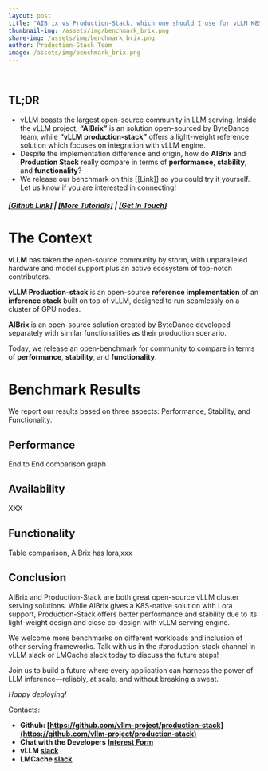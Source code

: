 ```yaml
---
layout: post
title: "AIBrix vs Production-Stack, which one should I use for vLLM K8S Serving?"
thumbnail-img: /assets/img/benchmark_brix.png
share-img: /assets/img/benchmark_brix.png
author: Production-Stack Team
image: /assets/img/benchmark_brix.png
---
```

<br>


## TL;DR
- vLLM boasts the largest open-source community in LLM serving. Inside the vLLM project, **“AIBrix”** is an solution open-sourced by ByteDance team, while **“vLLM production-stack”** offers a light-weight reference solution which focuses on integration with vLLM engine.
- Despite the implementation difference and origin, how do **AIBrix** and **Production Stack** really compare in terms of **performance**, **stability**, and **functionality**?
- We release our benchmark on this [[Link]] so you could try it yourself. Let us know if you are interested in connecting!

##### [[Github Link]](https://github.com/vllm-project/production-stack) | [[More Tutorials]](https://github.com/vllm-project/production-stack/tree/main/tutorials) | [[Get In Touch]](https://forms.gle/Jaq2UUFjgvuedRPV8)


# The Context
<!-- Over the past year, LLM inference has raced to the forefront, powering everything from chatbots to code assistants and beyond. It’s quickly becoming critical infrastructure, much like the cloud was to big data, cellular was to mobile apps, and CDNs were (and still are!) to the broader Internet. -->


**vLLM** has taken the open-source community by storm, with unparalleled hardware and model support plus an active ecosystem of top-notch contributors. 

**vLLM Production-stack** is an open-source **reference implementation** of an **inference stack** built on top of vLLM, designed to run seamlessly on a cluster of GPU nodes. 

**AIBrix** is an open-source solution created by ByteDance developed separately with similar functionalities as their production scenario.

Today, we release an open-benchmark for community to compare in terms of **performance**, **stability**, and **functionality**.


# Benchmark Results
We report our results based on three aspects: Performance, Stability, and Functionality.

## Performance

End to End comparison graph

## Availability

XXX

## Functionality
Table comparison, AIBrix has lora,xxx



## Conclusion

AIBrix and Production-Stack are both great open-source vLLM cluster serving solutions. While AIBrix gives a K8S-native solution with Lora support, Production-Stack offers better performance and stability due to its light-weight design and close co-design with vLLM serving engine.

We welcome more benchmarks on different workloads and inclusion of other serving frameworks. Talk with us in the #production-stack channel in vLLM slack or LMCache slack today to discuss the future steps!

Join us to build a future where every application can harness the power of LLM inference—reliably, at scale, and without breaking a sweat.

*Happy deploying!*

Contacts:
- **Github: [https://github.com/vllm-project/production-stack](https://github.com/vllm-project/production-stack)**
- **Chat with the Developers** **[Interest Form](https://forms.gle/mQfQDUXbKfp2St1z7)**
- **vLLM [slack](https://slack.vllm.ai/)**
- **LMCache [slack](https://join.slack.com/t/lmcacheworkspace/shared_invite/zt-2viziwhue-5Amprc9k5hcIdXT7XevTaQ)**
